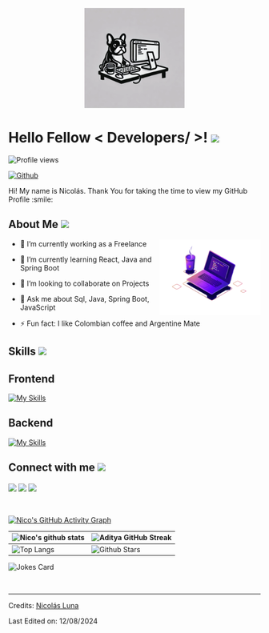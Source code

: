<p align="center">
    <img width="200" src="img/perrito.webp">
</p>

<h1> Hello Fellow < Developers/ >! <img src = "https://raw.githubusercontent.com/MartinHeinz/MartinHeinz/master/wave.gif" width = 30px> </h1>
<p align='center'>
</p>


![Profile views](https://komarev.com/ghpvc/?username=nicoluna319&color=blue)

[![Github](https://img.shields.io/github/followers/nicoluna319?label=Follow&style=social)](https://github.com/nicoluna319)

<div size='20px'> Hi! My name is Nicolás. Thank You for taking the time to view my GitHub Profile :smile: 
</div>

<h2> About Me <img src = "https://media0.giphy.com/media/KDDpcKigbfFpnejZs6/giphy.gif?cid=ecf05e47oy6f4zjs8g1qoiystc56cu7r9tb8a1fe76e05oty&rid=giphy.gif" width = 100px></h2>

<img width="40%" align="right" alt="Github" src="img/computer.png" />

- 🔭 I’m currently working as a Freelance
  
- 🌱 I’m currently learning React, Java and Spring Boot
  
- 👯 I’m looking to collaborate on Projects
  
- 💬 Ask me about Sql, Java, Spring Boot, JavaScript
  
- ⚡ Fun fact: I like Colombian  coffee and Argentine Mate

<h2> Skills <img src = "https://media2.giphy.com/media/QssGEmpkyEOhBCb7e1/giphy.gif?cid=ecf05e47a0n3gi1bfqntqmob8g9aid1oyj2wr3ds3mg700bl&rid=giphy.gif" width = 32px> </h2>

<h2>Frontend</h2>

[![My Skills](https://skillicons.dev/icons?i=js,html,css,react,angular,ai,figma,tailwind,bootstrap,xd)](https://skillicons.dev)
<h2>Backend</h2>

[![My Skills](https://skillicons.dev/icons?i=java,spring,mysql,postman,git,linux)](https://skillicons.dev)


<h2> Connect with me <img src='https://raw.githubusercontent.com/ShahriarShafin/ShahriarShafin/main/Assets/handshake.gif' width="100px"> </h2>
<a href = 'https://www.linkedin.com/in/nicolas-luna-romero-199bab1b6/'> <img width = '32px' align= 'center' src="https://raw.githubusercontent.com/rahulbanerjee26/githubAboutMeGenerator/main/icons/linked-in-alt.svg"/></a> 
<a href = 'https://nicolaslunabeta.netlify.app/'> <img width = '32px' align= 'center' src="https://raw.githubusercontent.com/rahulbanerjee26/githubAboutMeGenerator/main/icons/portfolio.png"/></a> 
<a href = 'https://github.com/nicoluna319'> <img width = '32px' align= 'center' src="https://raw.githubusercontent.com/rahulbanerjee26/githubAboutMeGenerator/main/icons/github.svg"/></a>
  
<br>
<br>
  <br>

[![Nico's GitHub Activity Graph](https://github-readme-activity-graph.vercel.app/graph?username=nicoluna319&theme=react-dark)](https://github.com/ashutosh00710/github-readme-activity-graph)

| ![Nico's github stats](https://github-readme-stats.vercel.app/api?username=nicoluna319&show_icons=true&theme=tokyonight) | ![Aditya GitHub Streak](https://github-readme-streak-stats.herokuapp.com/?user=nicoluna319&theme=tokyonight) |
| --- | --- |
| ![Top Langs](https://github-readme-stats.vercel.app/api/top-langs/?username=nicoluna319&theme=tokyonight) | ![Github Stars](https://github-readme-stats.vercel.app/api?username=nicoluna319&show_icons=true&locale=en&count_private=true&hide_rank=true&custom_title=My%20GitHub%20Stats&disable_animations=true&theme=tokyonight) |

![Jokes Card](https://readme-jokes.vercel.app/api?theme=tokyonight)


<br>


-----
Credits: [Nicolás Luna](https://github.com/nicoluna319)

Last Edited on: 12/08/2024
